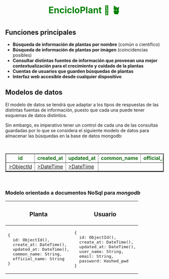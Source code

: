 <h1 style="color: green; text-align: center">EncicloPlant &#127795 🪴</h1>

## Funciones principales

 * __Búsqueda de información de plantas por nombre__ (común o científico)
 * __Búsqueda de información de plantas por imágen__ (coincidencias posíbles)
 * __Consultar distintas fuentes de información que proveean una mejor contextualización para el crecimiento y cuidado de la plantas__
 * __Cuentas de usuarios que guarden búsquedas de plantas__
 * __Interfaz web accesible desde cualquier dispositivo__

## Modelos de datos

El modelo de datos se tendrà que adaptar a los tipos de respuestas de las distintas fuentas de información, puesto que cada una puede tener esquemas de datos distintios.

Sin embargo, es imperativo tener un control de cada una de las consultas guardadas por lo que se considera el siguiente modelo de datos para almacenar las búsquedas en la base de datos mongodb:

<br>
<table align="center" border="2px">
  <thead>
    <tr style="font-weight: 600; color: darkGreen; text-align: center">
      <td>id</td>
      <td>created_at</td>
      <td>updated_at</td>
      <td>common_name</td>
      <td>official_name</td>
    </tr>
  </thead>
  <tbody>
    <tr>
      <td><a href="#"> >ObjectId </a></td>
      <td><a href="#"> >DateTime </a></td>
      <td><a href="#"> >DateTime </a></td>
    </tr>
  </tbody>
</table>
<br>

### Modelo orientado a documentos NoSql para _mongodb_

<table>
<thead>
  <th><h3>Planta</h3></th>
  <th><h3>Usuario</h3></th>
</thead>
<tr>
<td><pre>
{
  id: ObjectId(),
  create_at: DateTime(),
  updated_at: DateTime(),
  common_name: String,
  official_name: String
}
</pre></td>

<td><pre>
{
  id: ObjectId(),
  create_at: DateTime(),
  updated_at: DateTime(),
  user_name: String,
  email: String,
  password: Hashed_pwd
}
</pre></td>

</tr>
</table>
